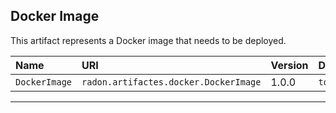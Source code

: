 ## Docker Image

This artifact represents a Docker image that needs to be deployed.

| Name | URI | Version | Derived From |
|:---- |:--- |:------- |:------------ |
| `DockerImage` | `radon.artifactes.docker.DockerImage` | 1.0.0 | `tosca.artifacts.Deployment.Image` |

---